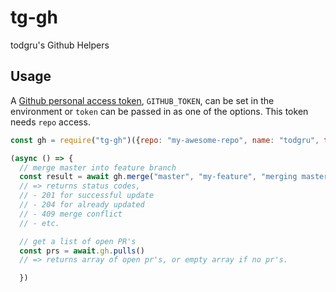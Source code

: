 # tg-gh

todgru's Github Helpers

## Usage

A [Github personal access token](https://github.com/settings/tokens/), `GITHUB_TOKEN`, can be set in the environment or `token` can be passed in as one of the options. This token needs `repo` access.

```javascript
const gh = require("tg-gh")({repo: "my-awesome-repo", name: "todgru", token: "my-token"});

(async () => {
  // merge master into feature branch
  const result = await gh.merge("master", "my-feature", "merging master into feature")
  // => returns status codes,
  // - 201 for successful update
  // - 204 for already updated
  // - 409 merge conflict
  // - etc.

  // get a list of open PR's
  const prs = await.gh.pulls()
  // => returns array of open pr's, or empty array if no pr's.

  })
```
